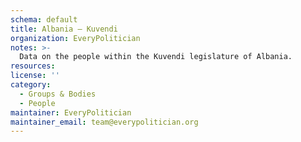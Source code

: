 ```yaml
---
schema: default
title: Albania — Kuvendi
organization: EveryPolitician
notes: >-
  Data on the people within the Kuvendi legislature of Albania.
resources:
license: ''
category:
  - Groups & Bodies
  - People
maintainer: EveryPolitician
maintainer_email: team@everypolitician.org
---
```

